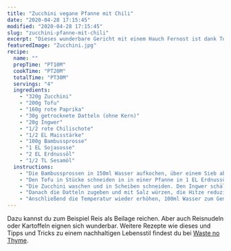 ```yaml
---
title: "Zucchini vegane Pfanne mit Chili"
date: "2020-04-28 17:15:45"
modified: "2020-04-28 17:15:45"
slug: "zucchini-pfanne-mit-chili"
excerpt: "Dieses wunderbare Gericht mit einem Hauch Fernost ist dank Tofu sehr proteinreich und dazu auch noch enorm schmackhaft. "
featuredImage: "Zucchini.jpg"
recipe:
  name: ""
  prepTime: "PT10M"
  cookTime: "PT20M"
  totalTime: "PT30M"
  servings: "4"
  ingredients:
    - "320g Zucchini"
    - "200g Tofu"
    - "160g rote Paprika"
    - "30g getrocknete Datteln (ohne Kern)"
    - "20g Ingwer"
    - "1/2 rote Chilischote"
    - "1/2 EL Maisstärke"
    - "100g Bambussprosse"
    - "1 EL Sojasosse"
    - "2 EL Erdnussöl"
    - "1/2 TL Sesamöl"
  instructions:
    - "Die Bambussprossen in 150ml Wasser aufkochen, über einem Sieb abgießen und abtropfen lassen. Währeddessen die Paprikaschoten entkernen und in Streifen schneiden. Zusammen mit den Bambussprossen in 550ml 2 Minuten kochen. Das Wasser durch ein Sieb abgießen."
    - "Den Tofu in Stücke schneiden in in einer Pfanne in 1 EL Erdnussöl anbraten. Die Sojasosse darüber geben, weiter braten, dann alles aus der Pfanne nehmen und beiseitestellen."
    - "Die Zucchini waschen und in Scheiben schneiden. Den Ingwer schälen und sehr klein hacken. Die Chilischote ebenfalls waschen und entkernen und in kleine Ringe schneiden. Die Datteln vierteln, dann das Erdnussöl erhitzen, Paprika, Bambussprossen, Zucchini, Ingwer und Chili dazugeben und 3 Minuten unter Rühren abbraten."
    - "Danach die Datteln zugeben und mit Salz würzen, die Hitze reduzieren und alles 5 Minuten bei geringer Temperatur dünsten lassen."
    - "Anschließend die Temperatur wieder erhöhen, 100ml Wasser zum Gemüse geben und aufkochen lassen. Die Stärke einrühren und 2 Minuten mitköcheln lassen. Die Pfanne vom Herd nehmen und das Sesamöl einrühren und abschmecken."
---
```


Dazu kannst du zum Beispiel Reis als Beilage reichen. Aber auch Reisnudeln oder Kartoffeln eignen sich wunderbar. Weitere Rezepte wie dieses und Tipps und Tricks zu einem nachhaltigen Lebensstil findest du bei [Waste no Thyme](https://wastenothyme.com).